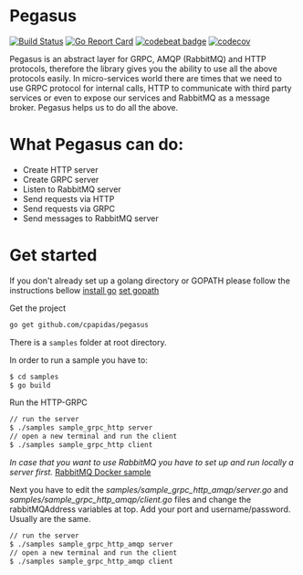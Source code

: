 # Pegasus

[![Build Status](https://travis-ci.org/cpapidas/pegasus.svg?branch=master)](https://travis-ci.org/cpapidas/pegasus)
[![Go Report Card](https://goreportcard.com/badge/github.com/cpapidas/pegasus)](https://goreportcard.com/report/github.com/cpapidas/pegasus)
[![codebeat badge](https://codebeat.co/badges/d81fe30e-f110-49f1-a475-f24f1016c4c8)](https://codebeat.co/projects/github-com-cpapidas-pegasus-master)
[![codecov](https://codecov.io/gh/cpapidas/pegasus/branch/master/graph/badge.svg)](https://codecov.io/gh/cpapidas/pegasus)

Pegasus is an abstract layer for GRPC, AMQP (RabbitMQ) and HTTP protocols, therefore the library gives you the ability
to use all the above protocols easily. In micro-services world there are times that we need to use GRPC protocol
for internal calls, HTTP to communicate with third party services or even to expose our services and RabbitMQ
as a message broker. Pegasus helps us to do all the above.

# What Pegasus can do:

* Create HTTP server
* Create GRPC server
* Listen to RabbitMQ server
* Send requests via HTTP
* Send requests via GRPC
* Send messages to RabbitMQ server

# Get started

If you don't already set up a golang directory or GOPATH please follow the instructions bellow
[install go](https://golang.org/doc/install)
[set gopath](https://github.com/golang/go/wiki/Setting-GOPATH)

Get the project

```bash
go get github.com/cpapidas/pegasus
```

There is a `samples` folder at root directory.

In order to run a sample you have to:

```bash
$ cd samples
$ go build
```

Run the HTTP-GRPC

```bash
// run the server
$ ./samples sample_grpc_http server
// open a new terminal and run the client
$ ./samples sample_grpc_http client
```

*In case that you want to use RabbitMQ you have to set up and run locally a server
first.* [RabbitMQ Docker sample](https://github.com/dockerfile/rabbitmq)

Next you have to edit the *samples/sample_grpc_http_amqp/server.go* and *samples/sample_grpc_http_amqp/client.go* files
and change the rabbitMQAddress variables at top. Add your port and username/password. Usually are the same.

```bash
// run the server
$ ./samples sample_grpc_http_amqp server
// open a new terminal and run the client
$ ./samples sample_grpc_http_amqp client
```




